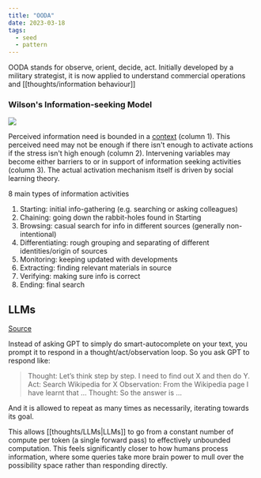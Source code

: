 ```yaml
---
title: "OODA"
date: 2023-03-18
tags:
  - seed
  - pattern
---
```


OODA stands for observe, orient, decide, act. Initially developed by a military strategist, it is now applied to understand commercial operations and [[thoughts/information behaviour]]

### Wilson's Information-seeking Model

![](/thoughts/images/wilson.png)

Perceived information need is bounded in a [context](thoughts/context.md) (column 1). This perceived need may not be enough if there isn't enough to activate actions if the stress isn't high enough (column 2). Intervening variables may become either barriers to or in support of information seeking activities (column 3). The actual activation mechanism itself is driven by social learning theory.

8 main types of information activities

1. Starting: initial info-gathering (e.g. searching or asking colleagues)
2. Chaining: going down the rabbit-holes found in Starting
3. Browsing: casual search for info in different sources (generally non-intentional)
4. Differentiating: rough grouping and separating of different identities/origin of sources
5. Monitoring: keeping updated with developments
6. Extracting: finding relevant materials in source
7. Verifying: making sure info is correct
8. Ending: final search

## LLMs

[Source](https://arxiv.org/abs/2210.03629)

Instead of asking GPT to simply do smart-autocomplete on your text, you prompt it to respond in a thought/act/observation loop. So you ask GPT to respond like:

> Thought: Let’s think step by step. I need to find out X and then do Y.
> Act: Search Wikipedia for X
> Observation: From the Wikipedia page I have learnt that …
> Thought: So the answer is …

And it is allowed to repeat as many times as necessarily, iterating towards its goal.

This allows [[thoughts/LLMs|LLMs]] to go from a constant number of compute per token (a single forward pass) to effectively unbounded computation. This feels significantly closer to how humans process information, where some queries take more brain power to mull over the possibility space rather than responding directly.
